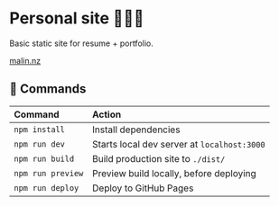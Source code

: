 # Personal site 👨🏾‍💼

Basic static site for resume + portfolio.

[malin.nz](https://malin.nz)

## 🧞 Commands

| Command                   | Action                                           |
| :------------------------ | :----------------------------------------------- |
| `npm install`             | Install dependencies                             |
| `npm run dev`             | Starts local dev server at `localhost:3000`      |
| `npm run build`           | Build production site to `./dist/`               |
| `npm run preview`         | Preview build locally, before deploying          |
| `npm run deploy`          | Deploy to GitHub Pages                           |
